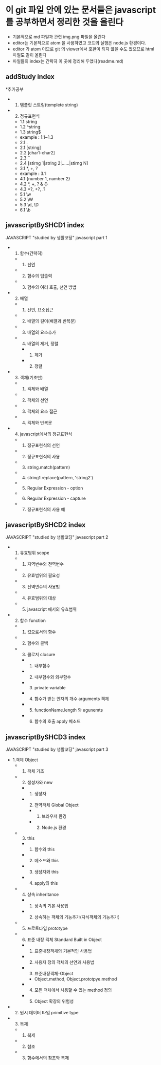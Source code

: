 # 이 git 파일 안에 있는 문서들은 javascript 를 공부하면서 정리한 것을 올린다

* 기본적으로 md 파일과 관련 img.png 파일을 올린다
* editor는 기본적으로 atom 을 사용하였고 코드의 실행은 node.js 환경이다.
* editor 가 atom 이므로 git 의 viewer에서 호환이 되지 않을 수도 있으므로 html 파일도 같이 올린다
* 파일들의 index는 간략히 이 곳에 정리해 두었다(readme.md)

## addStudy index
*추가공부
* 1. 탬플릿 스트링(templete string)
* 2. 정규표현식
  * 1.1 string
  * 1.2 ^string
  * 1.3 string$
  * example : 1.1~1.3
  * 2.1 .
  * 2.1 [string]
  * 2.2 [char1-char2]
  * 2.3 ``
  * 2.4 [stirng 1|string 2|......|stirng N]
  * 3.1 *, +, ?
  * example : 3.1
  * 4.1 {number 1, number 2}
  * 4.2 *, +, ? & {}
  * 4.3 *?, +?, .?
  * 5.1 \w
  * 5.2 \W
  * 5.3 \d, \D
  * 6.1 \b

## javascriptBySHCD1 index
JAVASCRIPT "studied by 생활코딩" javascript part 1
* 1. 함수(간략히)
  * 1. 선언
  * 2. 함수의 입출력
  * 3. 함수의 여러 호출, 선언 방법
* 2. 배열
  * 1. 선언, 요소접근
  * 2. 배열의 길이(배열과 반복문)
  * 3. 배열의 요소추가
  * 4. 배열의 제거, 정렬
    * 1. 제거
    * 2. 정렬
* 3. 객체(기초만)
  * 1. 객체와 배열
  * 2. 객체의 선언
  * 3. 객체의 요소 접근
  * 4. 객체와 반복문
* 4. javascript에서의 정규표현식
  * 1. 정규표현식의 선언
  * 2. 정규표현식의 사용
  * 3. string.match(pattern)
  * 4. string1.replace(pattern, 'string2')
  * 5. Regular Expression - option
  * 6. Regular Expression - capture
  * 7. 정규표현식의 사용 예

## javascriptBySHCD2 index
JAVASCRIPT "studied by 생활코딩" javascript part 2
* 1. 유효범위 scope
  * 1. 지역변수와 전역변수
  * 2. 유효범위의 필요성
  * 3. 전역변수의 사용법
  * 4. 유효범위의 대상
  * 5. javascript 에서의 유효범위
* 2. 함수 function
  * 1. 값으로서의 함수
  * 2. 함수와 콜백
  * 3. 클로저 closure
    * 1. 내부함수
    * 2. 내부함수와 외부함수
    * 3. private variable
    * 4. 함수가 받는 인자의 개수 arguments 객체
    * 5. functionName.length 와 agunemts
    * 6. 함수의 호출 apply 메소드

## javascriptBySHCD3 index
JAVASCRIPT "studied by 생활코딩" javascript part 3
* 1.객체 Object
  * 1. 객체 기초
  * 2. 생성자와 new
    * 1. 생성자
    * 2. 전역객체 Global Object
      * 1. 브라우저 환경
      * 2. Node.js 환경
  * 3. this
    * 1. 함수와 this
    * 2. 메소드와 this
    * 3. 생성자와 this
    * 4. apply와 this
  * 4. 상속 inheritance
    * 1. 상속의 기본 사용법
    * 2. 상속하는 객체의 기능추가(자식객체의 기능추가)
  * 5. 프로토타입 prototype
  * 6. 표준 내장 객체 Standard Built in Object
    * 1. 표준내장객체의 기본적인 사용법
    * 2. 사용자 정의 객체의 선언과 사용법
    * 3. 표준내장객체-Object
      * Object.method, Object.prototpye.method
    * 4. 모든 객체에서 사용할 수 있는 method 정의
    * 5. Object 확장의 위험성
* 2. 원시 데이터 타입 primitive type
* 3. 복제
  * 1. 복제
  * 2. 참조
  * 3. 함수에서의 참조와 복제
